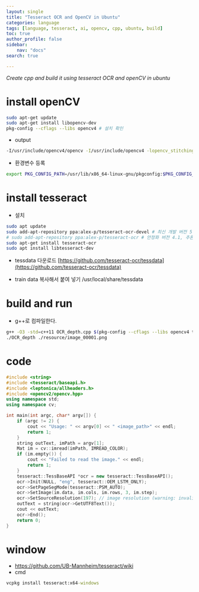 ```yaml
---
layout: single
title: "Tesseract OCR and OpenCV in Ubuntu"
categories: language
tags: [language, tesseract, ai, opencv, cpp, ubuntu, build]
toc: true
author_profile: false
sidebar:
    nav: "docs"
search: true

---
```


*Create cpp and build it using tesseract OCR and openCV in ubuntu*

# install openCV

```bash
sudo apt-get update
sudo apt-get install libopencv-dev
pkg-config --cflags --libs opencv4 # 설치 확인
```

- output

```bash
-I/usr/include/opencv4/opencv -I/usr/include/opencv4 -lopencv_stitching -lopencv_aruco -lopencv_bgsegm -lopencv_bioinspired -lopencv_ccalib -lopencv_dnn_objdetect -lopencv_dnn_superres -lopencv_dpm -lopencv_highgui -lopencv_face -lopencv_freetype -lopencv_fuzzy -lopencv_hdf -lopencv_hfs -lopencv_img_hash -lopencv_line_descriptor -lopencv_quality -lopencv_reg -lopencv_rgbd -lopencv_saliency -lopencv_shape -lopencv_stereo -lopencv_structured_light -lopencv_phase_unwrapping -lopencv_superres -lopencv_optflow -lopencv_surface_matching -lopencv_tracking -lopencv_datasets -lopencv_text -lopencv_dnn -lopencv_plot -lopencv_ml -lopencv_videostab -lopencv_videoio -lopencv_viz -lopencv_ximgproc -lopencv_video -lopencv_xobjdetect -lopencv_objdetect -lopencv_calib3d -lopencv_imgcodecs -lopencv_features2d -lopencv_flann -lopencv_xphoto -lopencv_photo -lopencv_imgproc -lopencv_core
```

- 환경변수 등록

```bash
export PKG_CONFIG_PATH=/usr/lib/x86_64-linux-gnu/pkgconfig:$PKG_CONFIG_PATH
```

# install tesseract

- 설치

```bash
sudo apt update
sudo add-apt-repository ppa:alex-p/tesseract-ocr-devel # 최신 개발 버전 5.3.4, 추론 정확도 높음.
# sudo add-apt-repository ppa:alex-p/tesseract-ocr # 안정화 버전 4.1, 추론 정확도 낮음.
sudo apt-get install tesseract-ocr
sudo apt install libtesseract-dev
```

- tessdata 다운로드 [https://github.com/tesseract-ocr/tessdata](https://github.com/tesseract-ocr/tessdata)

- train data 복사해서 붙여 넣기 /usr/local/share/tessdata


# build and run

- g++로 컴파일한다. 

```bash
g++ -O3 -std=c++11 OCR_depth.cpp $(pkg-config --cflags --libs opencv4 tesseract) -o OCR_depth
./OCR_depth ./resource/image_00001.png 
```


# code

```cpp
#include <string>
#include <tesseract/baseapi.h>
#include <leptonica/allheaders.h>
#include <opencv2/opencv.hpp>
using namespace std;
using namespace cv;

int main(int argc, char* argv[]) {
    if (argc != 2) {
        cout << "Usage: " << argv[0] << " <image_path>" << endl;
        return 1;
    }
    string outText, imPath = argv[1];
    Mat im = cv::imread(imPath, IMREAD_COLOR);
    if (im.empty()) {
        cout << "Failed to read the image." << endl;
        return 1;
    }
    tesseract::TessBaseAPI *ocr = new tesseract::TessBaseAPI();
    ocr->Init(NULL, "eng", tesseract::OEM_LSTM_ONLY);
    ocr->SetPageSegMode(tesseract::PSM_AUTO);
    ocr->SetImage(im.data, im.cols, im.rows, 3, im.step);
    ocr->SetSourceResolution(197); // image resolution (warning: invalid resolution 0 dpi. Using 70 instead. Estimatin resolution as 197)
    outText = string(ocr->GetUTF8Text());
    cout << outText;
    ocr->End();
    return 0;
}

```


# window

- https://github.com/UB-Mannheim/tesseract/wiki
- cmd
```cmd
vcpkg install tesseract:x64-windows
```